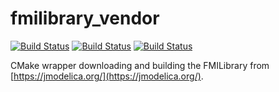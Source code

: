 # fmilibrary_vendor

[![Build Status](http://build.ros2.org/job/Dsrc_uB__fmilibrary_vendor__ubuntu_bionic__source/badge/icon?subject=Dashing%20Build)](http://build.ros2.org/job/Dsrc_uB__fmilibrary_vendor__ubuntu_bionic__source/)
[![Build Status](http://build.ros2.org/job/Esrc_uB__fmilibrary_vendor__ubuntu_bionic__source/badge/icon?subject=Eloquent%20Build)](http://build.ros2.org/job/Esrc_uB__fmilibrary_vendor__ubuntu_bionic__source/)
[![Build Status](http://build.ros2.org/job/Fsrc_uF__fmilibrary_vendor__ubuntu_focal__source/badge/icon?subject=Foxy%20Build)](http://build.ros2.org/job/Fsrc_uF__fmilibrary_vendor__ubuntu_focal__source/)

CMake wrapper downloading and building the FMILibrary from [https://jmodelica.org/](https://jmodelica.org/).